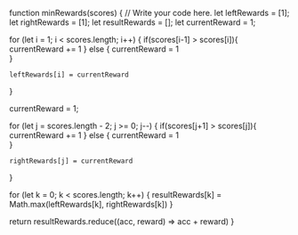 function minRewards(scores) {
  // Write your code here.
  let leftRewards = [1];
  let rightRewards = [1];
  let resultRewards = [];
  let currentReward = 1;

  for (let i = 1; i < scores.length; i++) {
    if(scores[i-1] > scores[i]){
      currentReward += 1
    } else {
      currentReward = 1      
    }
    
    leftRewards[i] = currentReward
  }

  currentReward = 1;
  
  for (let j = scores.length - 2; j >= 0; j--) {
    if(scores[j+1] > scores[j]){
      currentReward += 1
    } else {
      currentReward = 1      
    }
    
    rightRewards[j] = currentReward
  }

  for (let k = 0; k < scores.length; k++) {
    resultRewards[k] = Math.max(leftRewards[k], rightRewards[k])
  }

  return resultRewards.reduce((acc, reward) => acc + reward)
}
